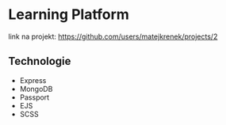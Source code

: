 # Learning Platform
link na projekt: https://github.com/users/matejkrenek/projects/2

## Technologie
- Express
- MongoDB
- Passport
- EJS
- SCSS


